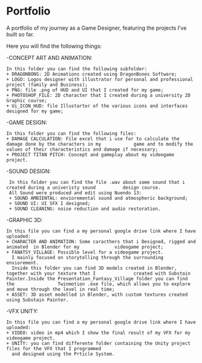 # Portfolio
A portfolio of my journey as a Game Designer, featuring the projects I’ve built so far.

Here you will find the following things:

-CONCEPT ART AND ANIMATION:

    In this folder you can find the following subfolder:
    + DRAGONBONS: 2D Animations created using DragonBones Software;
    + LOGO: Logos designer with illustrator for personal and professional project (family and Business);
    + PNG: file .png of HUD and UI that I created for my game;
    + PHOTOSHOP_FILE: 2D character that I created during a university 2D Graphic course;
    + Ui_ICON_HUD: file Illustartor of the various icons and interfaces designed for my game;

-GAME DESIGN:

    In this folder you can find the following files:
    + DAMAGE CALCULATION: File excel that i use for to calculate the damage done by the characters in my            game and to modify the values of their characteristics and damage if necessary;
    + PROJECT TITAN PITCH: Concept and gameplay about my videogame project.
      
-SOUND DESIGN:

     In this folder you can find the file .wav about some sound that i created during a univeristy sound          design course. 
     All Sound were produced and edit using Nuendo 13:
     + SOUND AMBIENTAL: envioremental sound and atmospheric background;
     + SOUND UI: UI SFX I designed;
     + SOUND CLEANING: noise reduction and audio restoration.
     
-GRAPHIC 3D:

    In this file you can find a my personal google drive link where I have uploaded:
    + CHARACTER AND ANIMATION: Some caracthers that i Designed, rigged and animated  in Blender for my             videogame project;
    + FANATSY_VILLAGE: Possible level for a videogame project.
      I mainly focused on storytelling through the surrounding enviorement.
      Inside this folder you can find 3D models created in Blender, together with your texture that I              created with Substain Painter.Inside the Presentation_Fantasy_Village folder you can find the                Twinmotion .exe file, which allows you to explore and move through the level in real time;
    + ASSET: 3D asset modelled in Blender, with custom textures created using Substain Painter.
      
-VFX UNITY:

    In this file you can find a my personal google drive link where I have uploaded:
    + VIDEO: video in mp4 which I show the final result of my VFX for my videogame project.
    + UNITY: you can find differente folder containing the Unity project files for the VFX that I programmed 
      and designed using the Prticle System.
